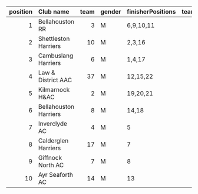 |   position | Club name             |   team | gender   | finisherPositions   |   teamPoints |   penaltyPoints |   totalPoints |   totalFinishers | Website                                    |
|-----------:|:----------------------|-------:|:---------|:--------------------|-------------:|----------------:|--------------:|-----------------:|:-------------------------------------------|
|          1 | Bellahouston RR       |      3 | M        | 6,9,10,11           |           36 |               0 |            36 |                4 | https://www.bellahoustonroadrunners.co.uk/ |
|          2 | Shettleston Harriers  |     10 | M        | 2,3,16              |           21 |              32 |            53 |                3 | http://shettlestonharriers.org.uk/         |
|          3 | Cambuslang Harriers   |      6 | M        | 1,4,17              |           22 |              32 |            54 |                3 | https://cambuslangharriers.org/            |
|          4 | Law & District AAC    |     37 | M        | 12,15,22            |           49 |              32 |            81 |                3 | http://www.lawaac.co.uk/                   |
|          5 | Kilmarnock H&AC       |      2 | M        | 19,20,21            |           60 |              32 |            92 |                3 | http://www.kilmarnockharriers.com/         |
|          6 | Bellahouston Harriers |      8 | M        | 14,18               |           32 |              64 |            96 |                2 | http://www.bellahoustonharriers.co.uk/     |
|          7 | Inverclyde AC         |      4 | M        | 5                   |            5 |              96 |           101 |                1 | https://www.inverclydeac.org/              |
|          8 | Calderglen Harriers   |     17 | M        | 7                   |            7 |              96 |           103 |                1 | http://www.calderglenharriers.org.uk/      |
|          9 | Giffnock North AC     |      7 | M        | 8                   |            8 |              96 |           104 |                1 | https://www.giffnocknorth.co.uk/           |
|         10 | Ayr Seaforth AC       |     14 | M        | 13                  |           13 |              96 |           109 |                1 | https://www.ayrseaforth.co.uk/             |